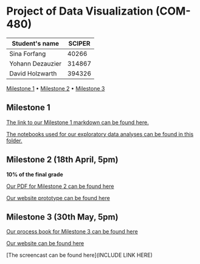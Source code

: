 # Project of Data Visualization (COM-480)

| Student's name | SCIPER |
| -------------- | ------ |
| Sina Forfang | 40266 |
| Yohann Dezauzier | 314867 |
| David Holzwarth | 394326 |

[Milestone 1](#milestone-1) • [Milestone 2](#milestone-2) • [Milestone 3](#milestone-3)

## Milestone 1

[The link to our Milestone 1 markdown can be found here.](./Milestone1/Milestone1.md)

[The notebooks used for our exploratory data analyses can be found in this folder.](./Milestone1/)

## Milestone 2 (18th April, 5pm)

**10% of the final grade**

[Our PDF for Milestone 2 can be found here](./Milestone2/COM480%20Data%20Visualization%20-%20Milestone%202.pdf)

[Our website prototype can be found here](https://com-480-data-visualization.github.io/datadventure/)

## Milestone 3 (30th May, 5pm)

[Our process book for Milestone 3 can be found here](./Process%20Book.pdf)

[Our website can be found here](https://com-480-data-visualization.github.io/datadventure/)

[The screencast can be found here](INCLUDE LINK HERE)


